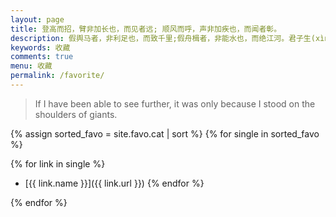 ```yaml
---
layout: page
title: 登高而招，臂非加长也，而见者远; 顺风而呼，声非加疾也，而闻者彰。
description: 假舆马者，非利足也，而致千里;假舟楫者，非能水也，而绝江河。君子生(xìng)非异也，善假于物也。
keywords: 收藏
comments: true
menu: 收藏
permalink: /favorite/
---
```


> If I have been able to see further, it was only because I stood on the shoulders of giants.

<section class="container posts-content">
{% assign sorted_favo = site.favo.cat | sort %}
{% for single in sorted_favo %}

{% for link in single %}
* [{{ link.name }}]({{ link.url }})
{% endfor %}

{% endfor %}
</section>
<!-- /section.content -->
